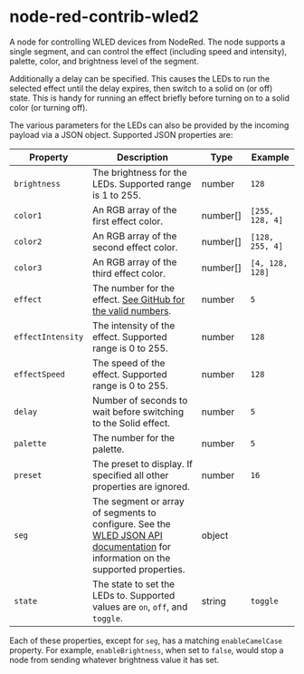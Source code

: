 # node-red-contrib-wled2

A node for controlling WLED devices from NodeRed. The node supports a single segment, and can control the effect (including speed and intensity), palette,
color, and brightness level of the segment.

Additionally a delay can be specified. This causes the LEDs to run the selected effect until the delay expires, then switch to a solid on (or off) state.
This is handy for running an effect briefly before turning on to a solid color (or turning off).

The various parameters for the LEDs can also be provided by the incoming payload via a JSON object. Supported JSON properties are:

| Property          | Description                                                                                                                                                                                            | Type     | Example         |
| ----------------- | ------------------------------------------------------------------------------------------------------------------------------------------------------------------------------------------------------ | -------- | --------------- |
| `brightness`      | The brightness for the LEDs. Supported range is 1 to 255.                                                                                                                                              | number   | `128`           |
| `color1`          | An RGB array of the first effect color.                                                                                                                                                                | number[] | `[255, 128, 4]` |
| `color2`          | An RGB array of the second effect color.                                                                                                                                                               | number[] | `[128, 255, 4]` |
| `color3`          | An RGB array of the third effect color.                                                                                                                                                                | number[] | `[4, 128, 128]` |
| `effect`          | The number for the effect. [See GitHub for the valid numbers](https://github.com/Aircoookie/WLED/blob/e57d5d86f3416a3c07587739f7e85cb6d09eb15b/wled00/FX.h#L103).                                      | number   | `5`             |
| `effectIntensity` | The intensity of the effect. Supported range is 0 to 255.                                                                                                                                              | number   | `128`           |
| `effectSpeed`     | The speed of the effect. Supported range is 0 to 255.                                                                                                                                                  | number   | `128`           |
| `delay`           | Number of seconds to wait before switching to the Solid effect.                                                                                                                                        | number   | `5`             |
| `palette`         | The number for the palette.                                                                                                                                                                            | number   | `5`             |
| `preset`          | The preset to display. If specified all other properties are ignored.                                                                                                                                  | number   | `16`            |
| `seg`             | The segment or array of segments to configure. See the [WLED JSON API documentation](https://github.com/Aircoookie/WLED/wiki/JSON-API#setting-new-values) for information on the supported properties. | object   |                 |
| `state`           | The state to set the LEDs to. Supported values are `on`, `off`, and `toggle`.                                                                                                                          | string   | `toggle`        |

Each of these properties, except for `seg`, has a matching `enableCamelCase` property. For example, `enableBrightness`, when set to `false`, would stop a node from sending whatever brightness value it has set.
